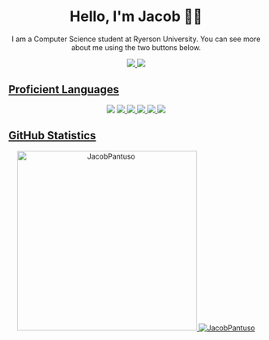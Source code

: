 <h1 align="center"fds>Hello, I'm Jacob 👋🏼</h1>
<p align="center">I am a Computer Science student at Ryerson University. You can see more about me using the two buttons below.</p>
<p float="left" align = "center">
  <a href="https://www.linkedin.com/in/jacob-pantuso-054b06156/"><img src="https://img.shields.io/badge/LinkedIn-0077B5?style=for-the-badge&logo=linkedin&logoColor=white"/>
  <a href="http://www.jacobpantuso.ca"><img src="https://img.shields.io/badge/Portfolio-%23000000.svg?style=for-the-badge&logo=firefox&logoColor=#FF7139"/>  
</p>
<h2>Proficient Languages</h2>
    <p float="left" align="center">
      <a href="https://www.swift.org" style="text-decoration: none;"><img src="https://img.shields.io/badge/Swift-FA7343?style=for-the-badge&logo=swift&logoColor=whit"/>
      <a href="https://www.w3schools.com/html/"><img src="https://img.shields.io/badge/HTML5-E34F26?style=for-the-badge&logo=html5&logoColor=white"/>
      <a href="https://www.w3schools.com/css/"><img src="https://img.shields.io/badge/CSS3-1572B6?style=for-the-badge&logo=css3&logoColor=white"/>
      <a href="https://www.javascript.com"><img src="https://img.shields.io/badge/JavaScript-323330?style=for-the-badge&logo=javascript&logoColor=F7DF1"/>
      <a href="https://www.python.org"><img src="https://img.shields.io/badge/Python-FFD43B?style=for-the-badge&logo=python&logoColor=blue"/>
      <a href="https://www.java.com"><img src="https://img.shields.io/badge/Java-ED8B00?style=for-the-badge&logo=java&logoColor=white"/>
    </p>
<h2>GitHub Statistics</h2>
<p float="left" align = "center">
  <img src="https://github-readme-stats.vercel.app/api?username=JacobPantuso&show_icons=true&locale=en&theme=dark" alt="JacobPantuso" width="355" />
  <img src="https://github-readme-stats.vercel.app/api/top-langs?username=JacobPantuso&show_icons=true&locale=en&layout=compact&theme=dark&hide-border=true" alt="JacobPantuso"/>
</p>
